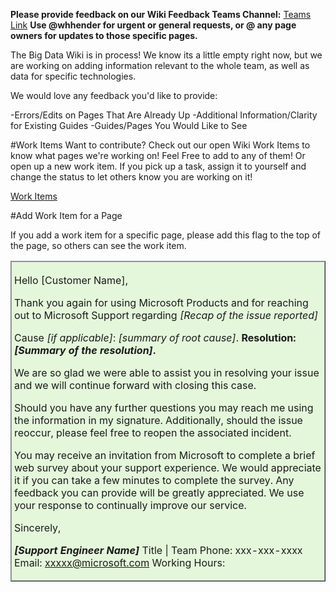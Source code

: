**Please provide feedback on our Wiki Feedback Teams Channel:** [Teams Link](https://teams.microsoft.com/l/channel/19%3a36f2d8d531614f75bc1c18c1fbf5a986%40thread.skype/Wiki%2520Feedback?groupId=1f72a2c4-5887-4c80-b3e0-2abbac19e874&tenantId=72f988bf-86f1-41af-91ab-2d7cd011db47)
**Use @whhender for urgent or general requests, or @ any page owners for updates to those specific pages.**

The Big Data Wiki is in process! 
We know its a little empty right now, but we are working on adding information relevant to the whole team, as well as data for specific technologies.

We would love any feedback you'd like to provide:

-Errors/Edits on Pages That Are Already Up
-Additional Information/Clarity for Existing Guides
-Guides/Pages You Would Like to See

#Work Items
Want to contribute? Check out our open Wiki Work Items to know what pages we're working on! Feel Free to add to any of them! Or open up a new work item. If you pick up a task, assign it to yourself and change the status to let others know you are working on it!

[Work Items](https://dev.azure.com/Supportability/Big%20Data/_workitems/recentlyupdated/)

#Add Work Item for a Page

If you add a work item for a specific page, please add this flag to the top of the page, so others can see the work item.

<table border="1";bgcolor="#ffa7a7";>
<tr>
  <td style='border-style:solid;border-color:#A3A3A3;background-color:#e4f7db;border-width:1pt; 
vertical-align:top;width:8in;padding:2.0pt 3.0pt 2.0pt 3.0pt'>  

Hello [Customer Name],

Thank you again for using Microsoft Products and for reaching out to Microsoft Support regarding _[Recap of the issue reported]_

Cause _[if applicable]_: _[summary of root cause]_.
**Resolution: _[Summary of the resolution]_.**
 
We are so glad we were able to assist you in resolving your issue and we will continue forward with closing this case.
 
Should you have any further questions you may reach me using the information in my signature. Additionally, should the issue reoccur, please feel free to reopen the associated incident.
 
You may receive an invitation from Microsoft to complete a brief web survey about your support experience. We would appreciate it if you can take a few minutes to complete the survey. Any feedback you can provide will be greatly appreciated. We use your response to continually improve our service.
 
Sincerely,

_**[Support Engineer Name]**_
Title | Team
Phone: xxx-xxx-xxxx
Email: xxxxx@microsoft.com
Working Hours:

</td>
</tr>
</table>


